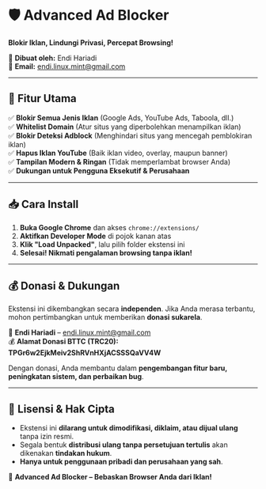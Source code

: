 # 🛡️ Advanced Ad Blocker
**Blokir Iklan, Lindungi Privasi, Percepat Browsing!**  

📌 **Dibuat oleh:** Endi Hariadi  
📧 **Email:** [endi.linux.mint@gmail.com](mailto:endi.linux.mint@gmail.com)  

---

## 🚀 Fitur Utama
✅ **Blokir Semua Jenis Iklan** (Google Ads, YouTube Ads, Taboola, dll.)  
✅ **Whitelist Domain** (Atur situs yang diperbolehkan menampilkan iklan)  
✅ **Blokir Deteksi Adblock** (Menghindari situs yang mencegah pemblokiran iklan)  
✅ **Hapus Iklan YouTube** (Baik iklan video, overlay, maupun banner)  
✅ **Tampilan Modern & Ringan** (Tidak memperlambat browser Anda)  
✅ **Dukungan untuk Pengguna Eksekutif & Perusahaan**  

---

## 📥 Cara Install
1. **Buka Google Chrome** dan akses `chrome://extensions/`
2. **Aktifkan Developer Mode** di pojok kanan atas
3. **Klik "Load Unpacked"**, lalu pilih folder ekstensi ini
4. **Selesai! Nikmati pengalaman browsing tanpa iklan!**

---

## 💰 Donasi & Dukungan
Ekstensi ini dikembangkan secara **independen**. Jika Anda merasa terbantu, mohon pertimbangkan untuk memberikan **donasi sukarela**.

📩 **Endi Hariadi** – [endi.linux.mint@gmail.com](mailto:endi.linux.mint@gmail.com)  
💰 **Alamat Donasi BTTC (TRC20):**
**TPGr6w2EjkMeiv2ShRVnHXjACSSSQaVV4W**

Dengan donasi, Anda membantu dalam **pengembangan fitur baru, peningkatan sistem, dan perbaikan bug**.

---

## 📜 Lisensi & Hak Cipta
- Ekstensi ini **dilarang untuk dimodifikasi, diklaim, atau dijual ulang** tanpa izin resmi.
- Segala bentuk **distribusi ulang tanpa persetujuan tertulis** akan dikenakan **tindakan hukum**.
- **Hanya untuk penggunaan pribadi dan perusahaan yang sah**.

🚀 **Advanced Ad Blocker – Bebaskan Browser Anda dari Iklan!**
